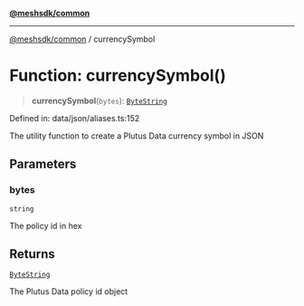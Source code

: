 [**@meshsdk/common**](../README.md)

***

[@meshsdk/common](../globals.md) / currencySymbol

# Function: currencySymbol()

> **currencySymbol**(`bytes`): [`ByteString`](../type-aliases/ByteString.md)

Defined in: data/json/aliases.ts:152

The utility function to create a Plutus Data currency symbol in JSON

## Parameters

### bytes

`string`

The policy id in hex

## Returns

[`ByteString`](../type-aliases/ByteString.md)

The Plutus Data policy id object
